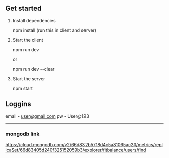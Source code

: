 ﻿## Get started

1. Install dependencies

   npm install (run this in client and server)

2. Start the client

   npm run dev

   or

   npm run dev --clear

3. Start the server

   npm start

## Loggins

email - user@gmail.com
pw - User@123

---

### mongodb link

https://cloud.mongodb.com/v2/66d832b5718d4c5a81065ac2#/metrics/replicaSet/66d83405d240f325152059b3/explorer/fitbalance/users/find

